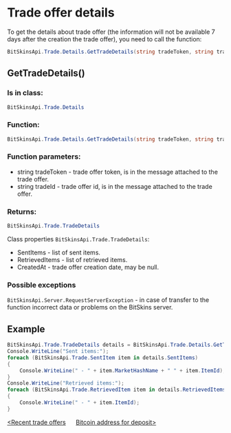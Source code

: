 ﻿# Trade offer details

To get the details about trade offer (the information will not be available 7 days after the creation the trade offer), you need to call the function:

```csharp
BitSkinsApi.Trade.Details.GetTradeDetails(string tradeToken, string tradeId);
```

## GetTradeDetails()

### Is in class:

```csharp
BitSkinsApi.Trade.Details
```

### Function:

```csharp
BitSkinsApi.Trade.Details.GetTradeDetails(string tradeToken, string tradeId);
```

### Function parameters:
* string tradeToken - trade offer token, is in the message attached to the trade offer.
* string tradeId - trade offer id, is in the message attached to the trade offer.

### Returns:

```csharp
BitSkinsApi.Trade.TradeDetails
```

Class properties ```BitSkinsApi.Trade.TradeDetails```:
* SentItems - list of sent items.
* RetrievedItems - list of retrieved items.
* CreatedAt - trade offer creation date, may be null.

### Possible exceptions
```BitSkinsApi.Server.RequestServerException``` - in case of transfer to the function incorrect data or problems on the BitSkins server.

## Example

```csharp
BitSkinsApi.Trade.TradeDetails details = BitSkinsApi.Trade.Details.GetTradeDetails("trade token", "trade id");
Console.WriteLine("Sent items:");
foreach (BitSkinsApi.Trade.SentItem item in details.SentItems)
{
    Console.WriteLine(" - " + item.MarketHashName + " " + item.ItemId);
}
Console.WriteLine("Retrieved items:");
foreach (BitSkinsApi.Trade.RetrievedItem item in details.RetrievedItems)
{
    Console.WriteLine(" - " + item.ItemId);
}
```

[<Recent trade offers](https://github.com/Captious99/BitSkinsApi/blob/master/docs/eng/trade/recent_trade_offers.md) &nbsp;&nbsp;&nbsp;&nbsp; [Bitcoin address for deposit>](https://github.com/Captious99/BitSkinsApi/blob/master/docs/eng/crypto/bitcoin_deposit_address.md)